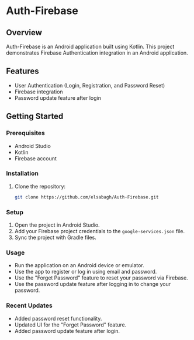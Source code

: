# Auth-Firebase

## Overview
Auth-Firebase is an Android application built using Kotlin. This project demonstrates Firebase Authentication integration in an Android application.

## Features
- User Authentication (Login, Registration, and Password Reset)
- Firebase integration
- Password update feature after login

## Getting Started

### Prerequisites
- Android Studio
- Kotlin
- Firebase account

### Installation
1. Clone the repository:
    ```sh
    git clone https://github.com/elsabagh/Auth-Firebase.git
    ```

### Setup
1. Open the project in Android Studio.
2. Add your Firebase project credentials to the `google-services.json` file.
3. Sync the project with Gradle files.

### Usage
- Run the application on an Android device or emulator.
- Use the app to register or log in using email and password.
- Use the "Forget Password" feature to reset your password via Firebase.
- Use the password update feature after logging in to change your password.

### Recent Updates
- Added password reset functionality.
- Updated UI for the "Forget Password" feature.
- Added password update feature after login.
